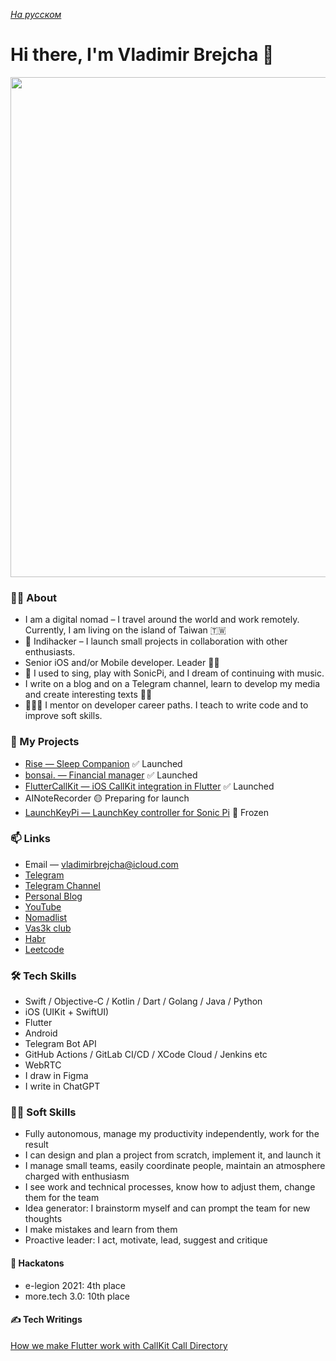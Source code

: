 *[На русском](README-RU.md)*

# Hi there, I'm Vladimir Brejcha 👋

<img width="600" height="800"
src="https://github.com/VladimirBrejcha/VladimirBrejcha/assets/44097057/3d884bee-1734-4763-a4c6-a8ea4c1f47ce">

### 🙋‍♂️ About

- I am a digital nomad – I travel around the world and work remotely. Currently, I am living on the island of Taiwan 🇹🇼
- 💎 Indihacker – I launch small projects in collaboration with other enthusiasts.
- Senior iOS and/or Mobile developer. Leader 💪🏻
- 🎹 I used to sing, play with SonicPi, and I dream of continuing with music.
- I write on a blog and on a Telegram channel, learn to develop my media and create interesting texts ✍🏻
- 👨🏻‍🏫 I mentor on developer career paths. I teach to write code and to improve soft skills.

### 🚀 My Projects
- [Rise — Sleep Companion](https://rise.vladimirbrejcha.com) ✅ Launched
- [bonsai. — Financial manager](https://github.com/appbonsai) ✅ Launched
- [FlutterCallKit — iOS CallKit integration in Flutter](https://github.com/voximplant/flutter_callkit) ✅ Launched
- AINoteRecorder 🟡 Preparing for launch
- [LaunchKeyPi — LaunchKey controller for Sonic Pi](https://github.com/VladimirBrejcha/LaunchkeyPi)  🛑 Frozen

### 📫 Links

- Email — vladimirbrejcha@icloud.com
- [Telegram](https://t.me/vladimirbrejcha)
- [Telegram Channel](https://t.me/BrejchaBlog)
- [Personal Blog](https://blog.vladimirbrejcha.com)
- [YouTube](https://www.youtube.com/channel/UCDJwCJh79cpUhHRS0hUDQQw)
- [Nomadlist](https://nomadlist.com/@vladimirbrejcha)
- [Vas3k club](https://vas3k.club/user/VladimirBrejcha/)
- [Habr](https://habr.com/ru/users/VladimirBrejcha/)
- [Leetcode](https://leetcode.com/VladimirBrejcha/)

### 🛠 Tech Skills

- Swift / Objective-C / Kotlin / Dart / Golang / Java / Python
- iOS (UIKit + SwiftUI)
- Flutter
- Android
- Telegram Bot API
- GitHub Actions / GitLab CI/CD / XCode Cloud / Jenkins etc
- WebRTC
- I draw in Figma
- I write in ChatGPT

### 🧘🏻 Soft Skills

- Fully autonomous, manage my productivity independently, work for the result
- I can design and plan a project from scratch, implement it, and launch it
- I manage small teams, easily coordinate people, maintain an atmosphere charged with enthusiasm
- I see work and technical processes, know how to adjust them, change them for the team
- Idea generator: I brainstorm myself and can prompt the team for new thoughts
- I make mistakes and learn from them
- Proactive leader: I act, motivate, lead, suggest and critique

#### 🤺 Hackatons

- e-legion 2021: 4th place
- more.tech 3.0: 10th place

#### ✍️ Tech Writings

[How we make Flutter work with CallKit Call Directory](https://dev.to/imaximova/how-we-make-flutter-work-with-callkit-call-directory-5334)
